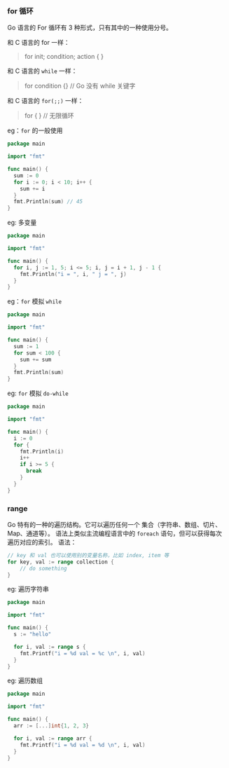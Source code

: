 ### for 循环

Go 语言的 For 循环有 3 种形式，只有其中的一种使用分号。

和 C 语言的 for 一样：

> for init; condition; action { }

和 C 语言的 `while` 一样：

> for condition {} // Go 没有 while 关键字

和 C 语言的 `for(;;)` 一样：

> for { } // 无限循环

eg：`for` 的一般使用

```go
package main

import "fmt"

func main() {
  sum := 0
  for i := 0; i < 10; i++ {
    sum += i
  }
  fmt.Println(sum) // 45
}
```

eg: 多变量

```go
package main

import "fmt"

func main() {
  for i, j := 1, 5; i <= 5; i, j = i + 1, j - 1 {
    fmt.Println("i = ", i, " j = ", j)
  }
}
```

eg：`for` 模拟 `while`

```go
package main

import "fmt"

func main() {
  sum := 1
  for sum < 100 {
    sum += sum
  }
  fmt.Println(sum)
}
```

eg: `for` 模拟 `do-while`

```go
package main

import "fmt"

func main() {
  i := 0
  for {
    fmt.Println(i)
    i++
    if i >= 5 {
      break
    }
  }
}
```

### range

Go 特有的一种的遍历结构。它可以遍历任何一个 集合（字符串、数组、切片、Map、通道等）。 语法上类似主流编程语言中的 `foreach` 语句，但可以获得每次遍历对应的索引。
语法：

```go
// key 和 val 也可以使用别的变量名称，比如 index, item 等
for key, val := range collection {
    // do something
}
```

eg: 遍历字符串

```go
package main

import "fmt"

func main() {
  s := "hello"

  for i, val := range s {
    fmt.Printf("i = %d val = %c \n", i, val)
  }
}
```

eg: 遍历数组

```go
package main

import "fmt"

func main() {
  arr := [...]int{1, 2, 3}

  for i, val := range arr {
    fmt.Printf("i = %d val = %d \n", i, val)
  }
}

```
